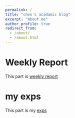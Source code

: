 ```yaml
---
permalink: /
title: "chen's acadamic blog"
excerpt: "About me"
author_profile: true
redirect_from: 
  - /about/
  - /about.html
---
```


Weekly Report
======
This part is [weekly report](https://chen-jia621.github.io/weeklyreport/ "周报")

my exps
======
This part is my [exps](https://chen-jia621.github.io/exps/ "实验")


